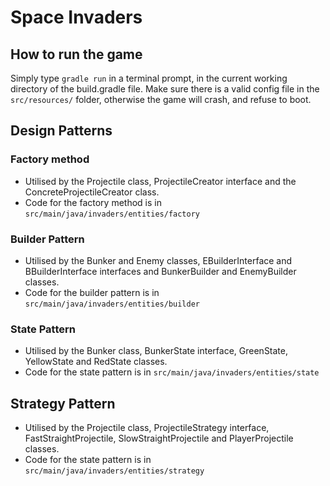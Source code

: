 # Space Invaders
## How to run the game
Simply type `gradle run` in a terminal prompt, in the current working directory of the build.gradle file. Make sure there is a valid config file in the `src/resources/` folder, otherwise the game will crash, and refuse to boot. 

## Design Patterns
### Factory method
- Utilised by the Projectile class, ProjectileCreator interface and the ConcreteProjectileCreator class.
- Code for the factory method is in `src/main/java/invaders/entities/factory`
### Builder Pattern
- Utilised by the Bunker and Enemy classes, EBuilderInterface and BBuilderInterface interfaces and BunkerBuilder and EnemyBuilder classes.
- Code for the builder pattern is in `src/main/java/invaders/entities/builder`

### State Pattern
- Utilised by the Bunker class, BunkerState interface, GreenState, YellowState and RedState classes.
- Code for the state pattern is in `src/main/java/invaders/entities/state`

## Strategy Pattern
- Utilised by the Projectile class, ProjectileStrategy interface, FastStraightProjectile, SlowStraightProjectile and PlayerProjectile classes.
- Code for the state pattern is in `src/main/java/invaders/entities/strategy`
